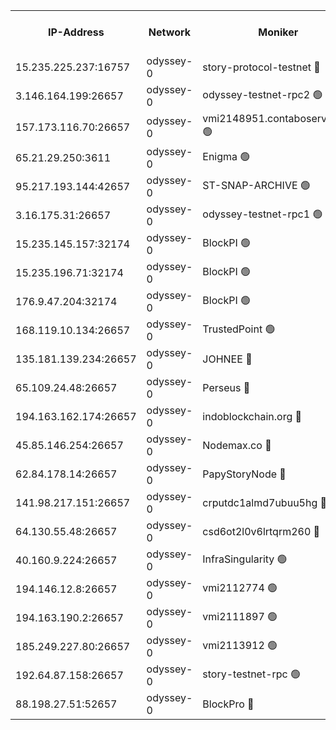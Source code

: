 


<table><tr><th>IP-Address</th><th>Network</th><th>Moniker</th><th>Latest Block Height</th><th>Earliest Block Height</th><th>Catching Up</th><th>Tx Index</th><th>Voting Power</th><th>Version</th><th>Scan Time</th></tr><tr><td>15.235.225.237:16757</td><td>odyssey-0</td><td>story-protocol-testnet 🔴</td><td>2638664</td><td>1</td><td>False</td><td>off</td><td>1913856007</td><td>0.38.12</td><td>2025-02-12T13:10:55.064637371UTC</td></tr><tr><td>3.146.164.199:26657</td><td>odyssey-0</td><td>odyssey-testnet-rpc2 🟢</td><td>2638671</td><td>1</td><td>False</td><td>off</td><td>0</td><td>0.38.12</td><td>2025-02-12T13:11:17.574776465UTC</td></tr><tr><td>157.173.116.70:26657</td><td>odyssey-0</td><td>vmi2148951.contaboserver.net 🟢</td><td>2638676</td><td>1</td><td>False</td><td>off</td><td>0</td><td>0.38.12</td><td>2025-02-12T13:11:34.278394727UTC</td></tr><tr><td>65.21.29.250:3611</td><td>odyssey-0</td><td>Enigma 🟢</td><td>2638679</td><td>1</td><td>False</td><td>on</td><td>0</td><td>0.38.12</td><td>2025-02-12T13:11:48.671271127UTC</td></tr><tr><td>95.217.193.144:42657</td><td>odyssey-0</td><td>ST-SNAP-ARCHIVE 🟢</td><td>2638681</td><td>1</td><td>False</td><td>on</td><td>0</td><td>0.38.12</td><td>2025-02-12T13:11:58.984032475UTC</td></tr><tr><td>3.16.175.31:26657</td><td>odyssey-0</td><td>odyssey-testnet-rpc1 🟢</td><td>2638685</td><td>1</td><td>False</td><td>off</td><td>0</td><td>0.38.12</td><td>2025-02-12T13:12:12.118441237UTC</td></tr><tr><td>15.235.145.157:32174</td><td>odyssey-0</td><td>BlockPI 🟢</td><td>2638665</td><td>109001</td><td>False</td><td>off</td><td>0</td><td>0.38.12</td><td>2025-02-12T13:10:56.130768778UTC</td></tr><tr><td>15.235.196.71:32174</td><td>odyssey-0</td><td>BlockPI 🟢</td><td>2638679</td><td>109001</td><td>False</td><td>off</td><td>0</td><td>0.38.12</td><td>2025-02-12T13:11:47.214755217UTC</td></tr><tr><td>176.9.47.204:32174</td><td>odyssey-0</td><td>BlockPI 🟢</td><td>2638679</td><td>109001</td><td>False</td><td>off</td><td>0</td><td>0.38.12</td><td>2025-02-12T13:11:51.556451562UTC</td></tr><tr><td>168.119.10.134:26657</td><td>odyssey-0</td><td>TrustedPoint 🟢</td><td>2638684</td><td>339001</td><td>False</td><td>off</td><td>0</td><td>0.38.12</td><td>2025-02-12T13:12:09.374851231UTC</td></tr><tr><td>135.181.139.234:26657</td><td>odyssey-0</td><td>JOHNEE 🔴</td><td>2638679</td><td>351001</td><td>False</td><td>on</td><td>1251329000</td><td>0.38.12</td><td>2025-02-12T13:11:52.349683497UTC</td></tr><tr><td>65.109.24.48:26657</td><td>odyssey-0</td><td>Perseus 🔴</td><td>2638679</td><td>431001</td><td>False</td><td>off</td><td>24943000</td><td>0.38.12</td><td>2025-02-12T13:11:49.036394175UTC</td></tr><tr><td>194.163.162.174:26657</td><td>odyssey-0</td><td>indoblockchain.org 🔴</td><td>2638663</td><td>1023001</td><td>False</td><td>off</td><td>1225793583</td><td>0.38.12</td><td>2025-02-12T13:10:51.278973634UTC</td></tr><tr><td>45.85.146.254:26657</td><td>odyssey-0</td><td>Nodemax.co 🔴</td><td>2638665</td><td>1023001</td><td>False</td><td>off</td><td>1958977800</td><td>0.38.12</td><td>2025-02-12T13:10:56.490720125UTC</td></tr><tr><td>62.84.178.14:26657</td><td>odyssey-0</td><td>PapyStoryNode 🔴</td><td>2638679</td><td>1023001</td><td>False</td><td>off</td><td>2104320008</td><td>0.38.12</td><td>2025-02-12T13:11:51.928877706UTC</td></tr><tr><td>141.98.217.151:26657</td><td>odyssey-0</td><td>crputdc1almd7ubuu5hg 🔴</td><td>2638673</td><td>1146001</td><td>False</td><td>off</td><td>4278417006</td><td>0.38.12</td><td>2025-02-12T13:11:23.635210249UTC</td></tr><tr><td>64.130.55.48:26657</td><td>odyssey-0</td><td>csd6ot2l0v6lrtqrm260 🔴</td><td>2638668</td><td>1149001</td><td>False</td><td>off</td><td>63976292000</td><td>0.38.12</td><td>2025-02-12T13:11:06.686716033UTC</td></tr><tr><td>40.160.9.224:26657</td><td>odyssey-0</td><td>InfraSingularity 🟢</td><td>2638663</td><td>1749001</td><td>False</td><td>off</td><td>0</td><td>0.38.12</td><td>2025-02-12T13:10:50.495918022UTC</td></tr><tr><td>194.146.12.8:26657</td><td>odyssey-0</td><td>vmi2112774 🟢</td><td>1977602</td><td>1749001</td><td>False</td><td>off</td><td>0</td><td>0.38.12</td><td>2025-02-12T13:10:57.623419785UTC</td></tr><tr><td>194.163.190.2:26657</td><td>odyssey-0</td><td>vmi2111897 🟢</td><td>1984349</td><td>1749001</td><td>False</td><td>off</td><td>0</td><td>0.38.12</td><td>2025-02-12T13:11:55.317036104UTC</td></tr><tr><td>185.249.227.80:26657</td><td>odyssey-0</td><td>vmi2113912 🟢</td><td>1977602</td><td>1749001</td><td>False</td><td>off</td><td>0</td><td>0.38.12</td><td>2025-02-12T13:12:09.079665810UTC</td></tr><tr><td>192.64.87.158:26657</td><td>odyssey-0</td><td>story-testnet-rpc 🟢</td><td>2638663</td><td>2068001</td><td>False</td><td>off</td><td>0</td><td>0.38.12</td><td>2025-02-12T13:11:20.690709348UTC</td></tr><tr><td>88.198.27.51:52657</td><td>odyssey-0</td><td>BlockPro 🔴</td><td>2638665</td><td>2474001</td><td>False</td><td>off</td><td>1939456111</td><td>0.38.12</td><td>2025-02-12T13:10:57.135281640UTC</td></tr></table>